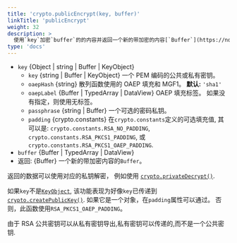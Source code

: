 ```yaml
---
title: 'crypto.publicEncrypt(key, buffer)'
linkTitle: 'publicEncrypt'
weight: 32
description: >
  使用`key`加密`buffer`的的内容并返回一个新的带加密的内容[`Buffer`](https://nodejs.org/api/buffer.html)。
type: 'docs'
---
```


<!-- YAML
added: v0.11.14
changes:
  - version: v12.11.0
    pr-url: https://github.com/nodejs/node/pull/29489
    description: The `oaepLabel` option was added.
  - version: v12.9.0
    pr-url: https://github.com/nodejs/node/pull/28335
    description: The `oaepHash` option was added.
  - version: v11.6.0
    pr-url: https://github.com/nodejs/node/pull/24234
    description: This function now supports key objects.
-->

- `key` {Object | string | Buffer | KeyObject}
  - `key` {string | Buffer | KeyObject} 一个 PEM 编码的公共或私有密钥。
  - `oaepHash` {string} 散列函数使用的 OAEP 填充和 MGF1。
    **默认:** `'sha1'`
  - `oaepLabel` {Buffer | TypedArray | DataView} OAEP 填充标签。 如果没有指定，则使用无标签。
  - `passphrase` {string | Buffer} 一个可选的密码私钥。
  - `padding` {crypto.constants} 在`crypto.constants`定义的可选填充值,
    其可以是: `crypto.constants.RSA_NO_PADDING`, `crypto.constants.RSA_PKCS1_PADDING`, 或
    `crypto.constants.RSA_PKCS1_OAEP_PADDING`.
- `buffer` {Buffer | TypedArray | DataView}
- 返回: {Buffer} 一个新的带加密内容的`Buffer`。

返回的数据可以使用对应的私钥解密， 例如使用 [`crypto.privateDecrypt()`][].

如果`key`不是[`KeyObject`][], 该功能表现为好像`key`已传递到[`crypto.createPublicKey()`][].
如果它是一个对象，在`padding`属性可以通过。
否则，此函数使用`RSA_PKCS1_OAEP_PADDING`。

由于 RSA 公共密钥可以从私有密钥导出,私有密钥可以传递的,而不是一个公共密钥.

[`keyobject`]: #crypto_class_keyobject
[`crypto.createpublickey()`]: #crypto_crypto_createpublickey_key
[`crypto.privatedecrypt()`]: #crypto_crypto_privatedecrypt_privatekey_buffer
